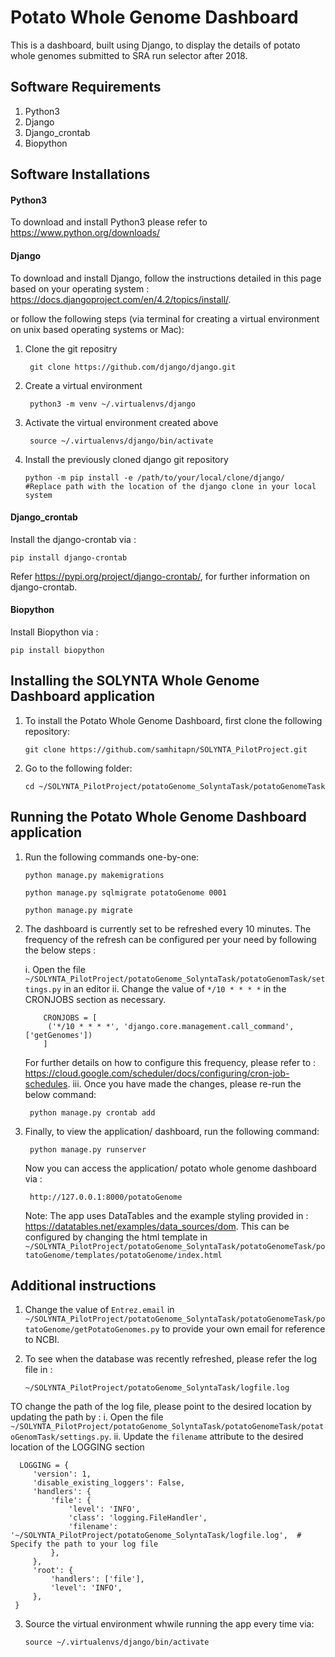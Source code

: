 # Potato Whole Genome Dashboard

This is a dashboard, built using Django, to display the details of potato whole genomes submitted to SRA run selector after 2018.

## Software Requirements

1. Python3
2. Django
3. Django_crontab
4. Biopython

## Software Installations
#### Python3

To download and install Python3 please refer to https://www.python.org/downloads/

#### Django

To download and install Django, follow the instructions detailed in this page based on your operating system : https://docs.djangoproject.com/en/4.2/topics/install/.

 or follow the following steps (via terminal for creating a virtual environment on unix based operating systems or Mac):
 
 1. Clone the git repositry 
            
         git clone https://github.com/django/django.git
  
 2. Create a virtual environment

         python3 -m venv ~/.virtualenvs/django
         
 3. Activate the virtual environment created above
         
         source ~/.virtualenvs/django/bin/activate
         
 4. Install the previously cloned django git repository
 
        python -m pip install -e /path/to/your/local/clone/django/    #Replace path with the location of the django clone in your local system 

#### Django_crontab

Install the django-crontab via : 
  
    pip install django-crontab
   Refer https://pypi.org/project/django-crontab/, for further information on django-crontab.
    
#### Biopython

Install Biopython via : 
 
    pip install biopython

## Installing the SOLYNTA Whole Genome Dashboard application

1. To install the Potato Whole Genome Dashboard, first clone the following repository:

       git clone https://github.com/samhitapn/SOLYNTA_PilotProject.git
    
 2. Go to the following folder:

        cd ~/SOLYNTA_PilotProject/potatoGenome_SolyntaTask/potatoGenomeTask

## Running the Potato Whole Genome Dashboard application

1. Run the following commands one-by-one:
   
       python manage.py makemigrations
       
       python manage.py sqlmigrate potatoGenome 0001

       python manage.py migrate
    
2. The dashboard is currently set to be refreshed every 10 minutes. 
   The frequency of the refresh can be configured per your need by following the below steps : 
    
    i.  Open the file ```~/SOLYNTA_PilotProject/potatoGenome_SolyntaTask/potatoGenomTask/settings.py``` in an editor
    ii. Change the value of ```*/10 * * * *``` in the CRONJOBS section as necessary.
           
           CRONJOBS = [
            ('*/10 * * * *', 'django.core.management.call_command', ['getGenomes'])
           ]
      For further details on how to configure this frequency, please refer to : https://cloud.google.com/scheduler/docs/configuring/cron-job-schedules.
    iii. Once you have made the changes, please re-run the below command:
    
        python manage.py crontab add
        
3. Finally, to view the application/ dashboard, run the following command:

        python manage.py runserver
    Now you can access the application/ potato whole genome dashboard via :
    
        http://127.0.0.1:8000/potatoGenome
        
    Note: The app uses DataTables and the example styling provided in : https://datatables.net/examples/data_sources/dom.
    This can be configured by changing the html template in ```~/SOLYNTA_PilotProject/potatoGenome_SolyntaTask/potatoGenomeTask/potatoGenome/templates/potatoGenome/index.html```
        
 ## Additional instructions
 
 1. Change the value of ```Entrez.email``` in ```~/SOLYNTA_PilotProject/potatoGenome_SolyntaTask/potatoGenomeTask/potatoGenome/getPotatoGenomes.py``` to provide your own email for reference to NCBI.

 2. To see when the database was recently refreshed, please refer the log file in :
        
        ~/SOLYNTA_PilotProject/potatoGenome_SolyntaTask/logfile.log
   TO change the path of the log file, please point to the desired location by updating the path by :
   i. Open the file ```~/SOLYNTA_PilotProject/potatoGenome_SolyntaTask/potatoGenomeTask/potatoGenomTask/settings.py```.
   ii. Update the ```filename``` attribute to the desired location of the LOGGING section
   
      LOGGING = {
         'version': 1,
         'disable_existing_loggers': False,
         'handlers': {
             'file': {
                 'level': 'INFO',
                 'class': 'logging.FileHandler',
                 'filename': '~/SOLYNTA_PilotProject/potatoGenome_SolyntaTask/logfile.log',  # Specify the path to your log file
             },
         },
         'root': {
             'handlers': ['file'],
             'level': 'INFO',
         },
     }
    
 3. Source the virtual environment whwile running the app every time via:
 
        source ~/.virtualenvs/django/bin/activate
